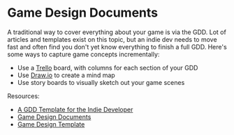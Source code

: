 # Game Design Documents

A traditional way to cover everything about your game is via the GDD. Lot of articles and templates exist on this topic, but an indie dev needs to move fast and often find you don't yet know everything to finish a full GDD. Here's some ways to capture game concepts incrementally:

* Use a [Trello](https://trello.com) board, with columns for each section of your GDD
* Use [Draw.io](https://app.diagrams.net) to create a mind map
* Use story boards to visually sketch out your game scenes

Resources:

* [A GDD Template for the Indie Developer](https://www.gamedeveloper.com/design/a-gdd-template-for-the-indie-developer)
* [Game Design Documents](https://whimsygames.co/blog/game-design-instructions-examples/)
* [Game Design Template](https://trello.com/templates/design/game-design-template-ONBQMNbp)
